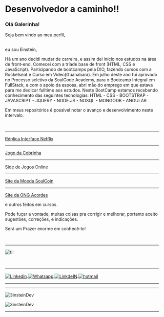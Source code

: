 # Desenvolvedor a caminho!!


### Olá Galerinha!

Seja bem vindo ao meu perfil, 

<br> eu sou Einstein,

Há um ano decidi mudar de carreira, e assim dei início nos estudos na área de front-end.
Comecei com a tríade base de front (HTML, CSS e JavaScript).
Participando de bootcamps pela DIO, fazendo cursos com a Rocketseat e Curso em Vídeo(Guanabara).
Em julho deste ano fui aprovado no Processo seletivo da SoulCode Academy, para o Bootcamp Integral em FullStack, e com o apoio da esposa, abri mão do emprego em que estava para me dedicar fulltime aos estudos.
Neste BootCamp estamos recebendo conhecimento das seguintes tecnologias:
HTML - CSS - BOOTSTRAP - JAVASCRIPT - JQUERY - NODE.JS - NOSQL - MONGODB - ANGULAR

Em meus repositórios é possivel notar o avanço e desenvolvimento neste intervalo.

<br> <hr>
<a  href="https://3insteindev.github.io/Netflix-Interface/">Réplica Interface Netflix</a>
<br> <hr>
<a target="_blank" href="https://3insteindev.github.io/Jogo-da-Cobrinha/">Jogo da Cobrinha</a>
<br> <hr>
<a target="_blank" href="https://3insteindev.github.io/SiteDeGames/">Side de Jogos Online</a>
<br> <hr>
<a target="_blank" href="https://3insteindev.github.io/SoulCoin/">Site da Moeda SoulCoin</a>
<br> <hr>
<a target="_blank" href="https://3insteindev.github.io/ONGAcordes/">Site da ONG Acordes</a>

e outros feitos em cursos.

Pode fuçar a vontade, muitas coisas pra corrigir e melhorar, portanto aceito sugestões, correções, e indicações.



Será um Prazer enorme em conhecê-lo! 

<br> <hr>
![til](./meump4.gif)



<br> <hr>
<a target="_blank" href="https://www.linkedin.com/in/einstein-h-soares">



<img align = "center" alt = "Linkedin" color = "white" src = "https://img.shields.io/badge/LinkedIn-0077B5?style=for-the-badge&logo=linkedin&logoColor=white" />

</a>
<a target="_blank" href="https://api.whatsapp.com/send?phone=5519983972249">
  <img align = "center" alt = "Whatsapp" color = "white" src = "https://img.shields.io/badge/WhatsApp-25D366?style=for-the-badge&logo=whatsapp&logoColor=white" />
   
<a target="_blank" href="https://github.com/3insteinDev/">
  <img align = "center" alt = "LinkdeIN" src = "https://img.shields.io/badge/GitHub-100000?style=for-the-badge&logo=github&logoColor=white" />
</a>  

<a target="_blank" href="mailto:einstein.dev@hotmail.com">
  <img align = "center" alt = "hotmail" src = "https://img.shields.io/badge/hotmail-D14836?style=for-the-badge&logo=gmail&logoColor=white" />
</a>
  <br> <hr>

  

<hr>

<p> <img align = "center" src = "https://github-readme-stats.vercel.app/api/top-langs?username=3insteinDev&show_icons=true&locale=en&layout=compact" alt = "3insteinDev" /> </p>

<p> <img align = "center" src = "https://github-readme-stats.vercel.app/api?username=3insteinDev&show_icons=true&locale=en" alt = "3insteinDev" /> </p>

<hr>

